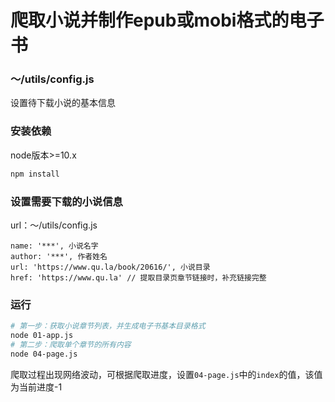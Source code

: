 # 爬取小说并制作epub或mobi格式的电子书

### ～/utils/config.js
设置待下载小说的基本信息

### 安装依赖
node版本>=10.x
```bash
npm install
```

### 设置需要下载的小说信息
url：～/utils/config.js
```
name: '***', 小说名字
author: '***', 作者姓名
url: 'https://www.qu.la/book/20616/', 小说目录
href: 'https://www.qu.la' // 提取目录页章节链接时，补充链接完整
```

### 运行
```bash
# 第一步：获取小说章节列表，并生成电子书基本目录格式
node 01-app.js
# 第二步：爬取单个章节的所有内容
node 04-page.js
```
爬取过程出现网络波动，可根据爬取进度，设置`04-page.js`中的`index`的值，该值为当前进度-1
